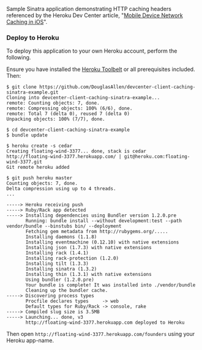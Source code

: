 Sample Sinatra application demonstrating HTTP caching headers referenced by the Heroku Dev Center article, "[Mobile Device Network Caching in iOS](https://devcenter.heroku.com/articles/ios-network-caching)".

### Deploy to Heroku

To deploy this application to your own Heroku account, perform the following.

Ensure you have installed the [Heroku Toolbelt](https://toolbelt.heroku.com) or all prerequisites included. Then:

```term
$ git clone https://github.com/DouglasAllen/devcenter-client-caching-sinatra-example.git
Cloning into devcenter-client-caching-sinatra-example...
remote: Counting objects: 7, done.
remote: Compressing objects: 100% (6/6), done.
remote: Total 7 (delta 0), reused 7 (delta 0)
Unpacking objects: 100% (7/7), done.

$ cd devcenter-client-caching-sinatra-example
$ bundle update

$ heroku create -s cedar
Creating floating-wind-3377... done, stack is cedar
http://floating-wind-3377.herokuapp.com/ | git@heroku.com:floating-wind-3377.git
Git remote heroku added

$ git push heroku master
Counting objects: 7, done.
Delta compression using up to 4 threads.
...

-----> Heroku receiving push
-----> Ruby/Rack app detected
-----> Installing dependencies using Bundler version 1.2.0.pre
       Running: bundle install --without development:test --path vendor/bundle --binstubs bin/ --deployment
       Fetching gem metadata from http://rubygems.org/.....
       Installing daemons (1.1.8)
       Installing eventmachine (0.12.10) with native extensions
       Installing json (1.7.3) with native extensions
       Installing rack (1.4.1)
       Installing rack-protection (1.2.0)
       Installing tilt (1.3.3)
       Installing sinatra (1.3.2)
       Installing thin (1.3.1) with native extensions
       Using bundler (1.2.0.pre)
       Your bundle is complete! It was installed into ./vendor/bundle
       Cleaning up the bundler cache.
-----> Discovering process types
       Procfile declares types     -> web
       Default types for Ruby/Rack -> console, rake
-----> Compiled slug size is 3.5MB
-----> Launching... done, v3
       http://floating-wind-3377.herokuapp.com deployed to Heroku
```

Then open `http://floating-wind-3377.herokuapp.com/founders` using your Heroku app-name.